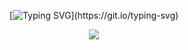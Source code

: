<div align="center">
  
 <!-- Readme Typing SVG 动态打字效果 -->
  [![Typing SVG](https://readme-typing-svg.demolab.com?font=Roboto&pause=1000&center=true&vCenter=true&width=435&separator=%3D&lines=System.out.println(%22Hello+World!%22);%3Dconsole.log('Hello+World!');%3Dstd%3A%3Acout+%3C%3C+%22Hello%2C+World!%22+%3C%3C+std%3A%3Aendl;)](https://git.io/typing-svg)
  <!-- 敲代码图片 -->
  <img src="https://cdn.jsdelivr.net/gh/Spicy-Rabbit-Head/Spicy-Rabbit-Head/img/type.gif" /><br>
</div>
